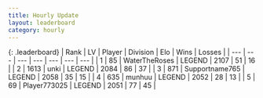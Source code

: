 ```yaml
---
title: Hourly Update
layout: leaderboard
category: hourly
---
```


{: .leaderboard}
| Rank | LV | Player | Division | Elo | Wins | Losses |
| --- | --- | --- | --- | --- | --- | --- |
| <span data-change="0">1</span> | 85 | <span title="ID: 773086">WaterTheRoses</span> | LEGEND | <span data-change="0">2107</span> | <span data-change="0">51</span> | <span data-change="0">16</span> |
| <span data-change="0">2</span> | 1613 | <span title="ID: 692745">unki</span> | LEGEND | <span data-change="15">2084</span> | <span data-change="6">86</span> | <span data-change="2">37</span> |
| <span data-change="0">3</span> | 871 | <span title="ID: 188640">Supportname765</span> | LEGEND | <span data-change="0">2058</span> | <span data-change="0">35</span> | <span data-change="0">15</span> |
| <span data-change="0">4</span> | 635 | <span title="ID: 207149">munhuu</span> | LEGEND | <span data-change="0">2052</span> | <span data-change="0">28</span> | <span data-change="0">13</span> |
| <span data-change="0">5</span> | 69 | <span title="ID: 773025">Player773025</span> | LEGEND | <span data-change="0">2051</span> | <span data-change="0">77</span> | <span data-change="0">45</span> |